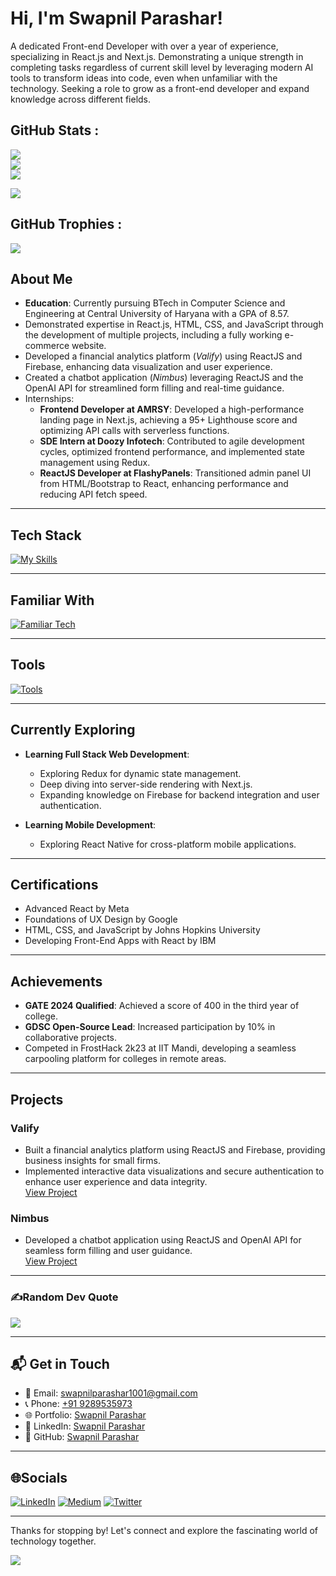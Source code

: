 # Hi, I'm Swapnil Parashar! 

A dedicated Front-end Developer with over a year of experience, specializing in React.js and Next.js. Demonstrating a unique strength in completing tasks regardless of current skill level by leveraging modern AI tools to transform ideas into code, even when unfamiliar with the technology. Seeking a role to grow as a front-end developer and expand knowledge across different fields.

## GitHub Stats :
![](https://github-readme-stats.vercel.app/api?username=Swapnil-Parashar&theme=radical&hide_border=false&include_all_commits=true&count_private=true)<br/>
![](https://github-readme-streak-stats.herokuapp.com/?user=Swapnil-Parashar&theme=radical&hide_border=false)<br/>
![](https://github-readme-stats.vercel.app/api/top-langs/?username=Swapnil-Parashar&theme=radical&hide_border=false&include_all_commits=true&count_private=true&layout=compact)

[![](https://visitcount.itsvg.in/api?id=Swapnil-Parashar&icon=0&color=0)](https://visitcount.itsvg.in)

## GitHub Trophies :
![](https://github-trophies.vercel.app/?username=Swapnil-Parashar&theme=dracula&no-frame=false&no-bg=false&margin-w=4)


## About Me

- **Education**: Currently pursuing BTech in Computer Science and Engineering at Central University of Haryana with a GPA of 8.57.
- Demonstrated expertise in React.js, HTML, CSS, and JavaScript through the development of multiple projects, including a fully working e-commerce website.
- Developed a financial analytics platform (*Valify*) using ReactJS and Firebase, enhancing data visualization and user experience.
- Created a chatbot application (*Nimbus*) leveraging ReactJS and the OpenAI API for streamlined form filling and real-time guidance.
- Internships:
  - **Frontend Developer at AMRSY**: Developed a high-performance landing page in Next.js, achieving a 95+ Lighthouse score and optimizing API calls with serverless functions.
  - **SDE Intern at Doozy Infotech**: Contributed to agile development cycles, optimized frontend performance, and implemented state management using Redux.
  - **ReactJS Developer at FlashyPanels**: Transitioned admin panel UI from HTML/Bootstrap to React, enhancing performance and reducing API fetch speed.

---

## Tech Stack
[![My Skills](https://skillicons.dev/icons?i=js,html,css,react,next,vue,github,redux,typescript)](https://skillicons.dev)

---

## Familiar With
[![Familiar Tech](https://skillicons.dev/icons?i=bootstrap,tailwind,materialui,firebase,aws,python,git,figma)](https://skillicons.dev)

---

## Tools
[![Tools](https://skillicons.dev/icons?i=codepen,vscode,vite,npm,yarn)](https://skillicons.dev)

---

## Currently Exploring

- **Learning Full Stack Web Development**:
  - Exploring Redux for dynamic state management.
  - Deep diving into server-side rendering with Next.js.
  - Expanding knowledge on Firebase for backend integration and user authentication.
  
- **Learning Mobile Development**:
  - Exploring React Native for cross-platform mobile applications.

---

## Certifications

- Advanced React by Meta  
- Foundations of UX Design by Google  
- HTML, CSS, and JavaScript by Johns Hopkins University  
- Developing Front-End Apps with React by IBM  

---

## Achievements

- **GATE 2024 Qualified**: Achieved a score of 400 in the third year of college.  
- **GDSC Open-Source Lead**: Increased participation by 10% in collaborative projects.  
- Competed in FrostHack 2k23 at IIT Mandi, developing a seamless carpooling platform for colleges in remote areas.  

---

## Projects

### Valify
- Built a financial analytics platform using ReactJS and Firebase, providing business insights for small firms.  
- Implemented interactive data visualizations and secure authentication to enhance user experience and data integrity.  
[View Project](https://valify-website.technorthstar.com)

### Nimbus
- Developed a chatbot application using ReactJS and OpenAI API for seamless form filling and user guidance.  
[View Project](https://nimbus-4314a.web.app/)

---

### ✍️Random Dev Quote
![](https://quotes-github-readme.vercel.app/api?type=horizontal&theme=radical)

---

## 📬 Get in Touch

- 📧 Email: [swapnilparashar1001@gmail.com](mailto:swapnilparashar1001@gmail.com)  
- 📞 Phone: [+91 9289535973](tel:+919289535973)  
- 🌐 Portfolio: [Swapnil Parashar](https://portfolio-swapnil-parashar.web.app/)  
- 🌟 LinkedIn: [Swapnil Parashar](https://www.linkedin.com/in/swapnil-parashar-98282b24b/)  
- 🐙 GitHub: [Swapnil Parashar](https://github.com/Swapnil-Parashar)

---

## 🌐Socials
[![LinkedIn](https://img.shields.io/badge/LinkedIn-%230077B5.svg?logo=linkedin&logoColor=white)](https://linkedin.com/in/www.linkedin.com/in/swapnil-parashar) [![Medium](https://img.shields.io/badge/Medium-12100E?logo=medium&logoColor=white)](https://medium.com/@swapnilparashar1001) [![Twitter](https://img.shields.io/badge/Twitter-%231DA1F2.svg?logo=Twitter&logoColor=white)](https://twitter.com/SwapnilCode) 

---

Thanks for stopping by! Let's connect and explore the fascinating world of technology together.  

[![](https://visitcount.itsvg.in/api?id=Swapnil-Parashar&icon=0&color=0)](https://visitcount.itsvg.in)

